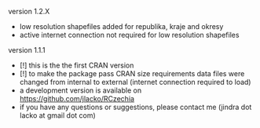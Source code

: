 version 1.2.X
  - low resolution shapefiles added for republika, kraje and okresy
  - active internet connection not required for low resolution shapefiles

version 1.1.1
  - [!] this is the the first CRAN version
  - [!] to make the package pass CRAN size requirements data files were changed from internal to external (internet connection required to load)
  - a development version is available on https://github.com/jlacko/RCzechia
  - if you have any questions or suggestions, please contact me (jindra dot lacko at gmail dot com)
